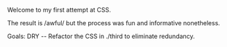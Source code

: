 Welcome to my first attempt at CSS.

The result is /awful/ but the process was fun and informative nonetheless.

Goals:
DRY -- Refactor the CSS in ./third to eliminate redundancy.
